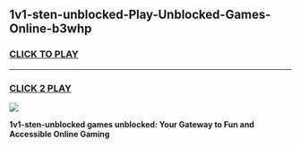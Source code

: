 
## 1v1-sten-unblocked-Play-Unblocked-Games-Online-b3whp
<h3>
<a href="https://premium76.site?title=1v1-sten-unblocked&ref=25A">CLICK TO PLAY</a></h3>
<hr>

<h3>
<a href="https://premium76.site?title=1v1-sten-unblocked&ref=25A">CLICK 2 PLAY</a>
  
</h3>

<a href="https://premium76.site?title=1v1-sten-unblocked&ref=25A"><img src="https://clearcache.store/games.png"></a>


**1v1-sten-unblocked games unblocked: Your Gateway to Fun and Accessible Online Gaming**
